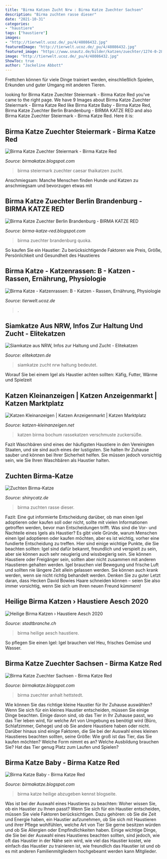 ```yaml
---
title: "Birma Katzen Zucht Nrw : Birma Katze Zuechter Sachsen"
description: "Birma zuchten rasse dieser"
date: "2021-10-31"
categories:
- "haustiere"
tags: ["haustiere"]
images:
- "http://tierwelt.ucoz.de/_pu/4/48086432.jpg"
featuredImage: "http://tierwelt.ucoz.de/_pu/4/48086432.jpg"
featured_image: "https://www.snautz.de/bilder/katzen/zuechter/1274-0-280x280.jpg"
image: "http://tierwelt.ucoz.de/_pu/4/48086432.jpg"
ShowToc: true
author: "Jackeline Abbott"
---
```



Frettchen können für viele Dinge trainiert werden, einschließlich Spielen, Erkunden und guter Umgang mit anderen Tieren.

	

		
looking for Birma Katze Zuechter Steiermark - Birma Katze Red you've came to the right page. We have 9 Images about Birma Katze Zuechter Steiermark - Birma Katze Red like Birma Katze Baby - Birma Katze Red, Birma Katze Zuechter Berlin Brandenburg - BIRMA KATZE RED and also Birma Katze Zuechter Steiermark - Birma Katze Red. Here it is:
		
    
## Birma Katze Zuechter Steiermark - Birma Katze Red

<img loading=lazy src="https://www.caesarthai.at/images/h-wurf-sc5bd1a0f8f03ad-800.jpg" onerror="this.onerror=null;this.src='https://tse4.mm.bing.net/th?id=OIP.RQJ4B57kNNyqdVG1pURoEwHaFj&amp;pid=15.1';" alt="Birma Katze Zuechter Steiermark - Birma Katze Red">

_Source: birmakatze.blogspot.com_

>birma steiermark zuechter caesar thaikatzen zucht. 

	

Anschmiegsam: Manche Menschen finden Hunde und Katzen zu anschmiegsam und bevorzugen etwas mit

    
## Birma Katze Zuechter Berlin Brandenburg - BIRMA KATZE RED

<img loading=lazy src="https://www.deine-tierwelt.de/fotos/123456983_760x570.jpg" onerror="this.onerror=null;this.src='https://tse4.mm.bing.net/th?id=OIP.dPgnNN1Zp3DjKfiph4np4wHaFj&amp;pid=15.1';" alt="Birma Katze Zuechter Berlin Brandenburg - BIRMA KATZE RED">

_Source: birma-katze-red.blogspot.com_

>birma zuechter brandenburg quoka. 

	

So kaufen Sie ein Haustier: Zu berücksichtigende Faktoren wie Preis, Größe, Persönlichkeit und Gesundheit des Haustieres

    
## Birma Katze - Katzenrassen: B - Katzen - Rassen, Ernährung, Physiologie

<img loading=lazy src="http://tierwelt.ucoz.de/_pu/4/48086432.jpg" onerror="this.onerror=null;this.src='https://tse2.mm.bing.net/th?id=OIP.iMXrJ7zuDrCAQ4elLfADfAHaJn&amp;pid=15.1';" alt="Birma Katze - Katzenrassen: B - Katzen - Rassen, Ernährung, Physiologie">

_Source: tierwelt.ucoz.de_

>. 

	



    
## Siamkatze Aus NRW, Infos Zur Haltung Und Zucht - Elitekatzen

<img loading=lazy src="https://elitekatzen.de/wp-content/uploads/2018/06/Spion11.jpg" onerror="this.onerror=null;this.src='https://tse4.mm.bing.net/th?id=OIP._OTodA6sOoBxASxKA2i49gHaIF&amp;pid=15.1';" alt="Siamkatze aus NRW, Infos zur Haltung und Zucht - Elitekatzen">

_Source: elitekatzen.de_

>siamkatze zucht nrw haltung bedeutet. 

	

Worauf Sie bei einem Igel als Haustier achten sollten: Käfig, Futter, Wärme und Spielzeit

    
## Katzen Kleinanzeigen | Katzen Anzeigenmarkt | Katzen Marktplatz

<img loading=lazy src="https://www.katzen-kleinanzeigen.net/export/64818.jpg" onerror="this.onerror=null;this.src='https://tse1.mm.bing.net/th?id=OIP.jSw5VU7cPIxxMmjrwrj35QHaFj&amp;pid=15.1';" alt="Katzen Kleinanzeigen | Katzen Anzeigenmarkt | Katzen Marktplatz">

_Source: katzen-kleinanzeigen.net_

>katzen birma bochum rassekatzen verschmuste zuckersüße. 

	

Fazit
Waschbären sind eines der häufigsten Haustiere in den Vereinigten Staaten, und sie sind auch eines der lustigsten. Sie halten Ihr Zuhause sauber und können bei Ihrer Sicherheit helfen. Sie müssen jedoch vorsichtig sein, wie Sie Ihren Waschbären als Haustier halten.

    
## Zuchten Birma-Katze

<img loading=lazy src="https://data.shinycatz.de/img/2569-katze-rasse-birma-katzen/75-fell-bunter-punkt/1_light-kaetzchen--2.jpg" onerror="this.onerror=null;this.src='https://tse3.mm.bing.net/th?id=OIP.vxCp8HC38Ki4xI0UPrvrPAEsEQ&amp;pid=15.1';" alt="Zuchten Birma-Katze">

_Source: shinycatz.de_

>birma zuchten rasse dieser. 

	

Fazit: Eine gut informierte Entscheidung darüber, ob man einen Igel adoptieren oder kaufen soll oder nicht, sollte mit vielen Informationen getroffen werden, bevor man Entscheidungen trifft.
Was sind die Vor- und Nachteile eines Igels als Haustier? Es gibt viele Gründe, warum Menschen einen Igel adoptieren oder kaufen möchten, aber es ist wichtig, vorher eine fundierte Entscheidung zu treffen. Hier sind einige wichtige Punkte, die Sie beachten sollten: Igel sind dafür bekannt, freundlich und verspielt zu sein, aber sie können auch sehr neugierig und wissbegierig sein. Sie können Haustiere oder Freigänger sein, sollten aber nicht zusammen mit anderen Haustieren gehalten werden. Igel brauchen viel Bewegung und frische Luft und sollten nie längere Zeit allein gelassen werden. Sie können auch krank werden, wenn sie nicht richtig behandelt werden. Denken Sie zu guter Letzt daran, dass Hecken David Bowies Haare schneiden können – seien Sie also immer vorsichtig, wenn Sie sich um Ihren neuen Freund kümmern!

    
## Heilige Birma Katzen › Haustiere Aesch 2020

<img loading=lazy src="https://stadtbranche.ch/eintrag/4771-1.jpg" onerror="this.onerror=null;this.src='https://tse4.mm.bing.net/th?id=OIP.3dQ_2tL0mVm55nwcjHw3fwHaLG&amp;pid=15.1';" alt="Heilige Birma Katzen › Haustiere Aesch 2020">

_Source: stadtbranche.ch_

>birma heilige aesch haustiere. 

	

So pflegen Sie einen Igel: Igel brauchen viel Heu, frisches Gemüse und Wasser.

    
## Birma Katze Zuechter Sachsen - Birma Katze Red

<img loading=lazy src="https://www.snautz.de/bilder/katzen/zuechter/1274-0-280x280.jpg" onerror="this.onerror=null;this.src='https://tse3.mm.bing.net/th?id=OIP.x1kdcStRYGb6JI5m7Oi8pwAAAA&amp;pid=15.1';" alt="Birma Katze Zuechter Sachsen - Birma Katze Red">

_Source: birmakatze.blogspot.com_

>birma zuechter anhalt hettstedt. 

	

Wie können Sie das richtige kleine Haustier für Ihr Zuhause auswählen?
Wenn Sie sich für ein kleines Haustier entscheiden, müssen Sie einige Dinge beachten. Einige davon sind, ob das Tier in Ihr Zuhause passt, wo das Tier leben wird, für welche Art von Umgebung es benötigt wird (Büro, Schlafzimmer, Gehege) und ob Sie andere Haustiere haben oder nicht. Darüber hinaus sind einige Faktoren, die Sie bei der Auswahl eines kleinen Haustieres beachten sollten, seine Größe: Wie groß ist das Tier, das Sie kaufen möchten? Welche Form nimmt es an? Welche Ausbildung brauchen Sie? Hat das Tier genug Platz zum Laufen und Spielen?

    
## Birma Katze Baby - Birma Katze Red

<img loading=lazy src="https://lh6.googleusercontent.com/proxy/QYprml77jCmSdaQGhZkz2LlNyG05qRwH_2Ur23zIJJLTacUrEdG_xom8JJIU-g8udQ7f7sSYTJPucA7CUonv0CHQjjmR8QI1X5mEzjgBafXKlvmiSwNba_iSwGk0mlf5=w1200-h630-p-k-no-nu" onerror="this.onerror=null;this.src='https://tse2.mm.bing.net/th?id=OIP.1QRQuCcX6hJWRNYmVltkXAHaGq&amp;pid=15.1';" alt="Birma Katze Baby - Birma Katze Red">

_Source: birmakatze.blogspot.com_

>birma katze heilige abzugeben kennst blogseite. 

	

Was ist bei der Auswahl eines Haustieres zu beachten: Woher wissen Sie, ob ein Haustier zu Ihnen passt?
Wenn Sie sich für ein Haustier entscheiden, müssen Sie viele Faktoren berücksichtigen. Dazu gehören: ob Sie die Zeit und Energie haben, ein Haustier aufzunehmen, ob Sie sich mit Haustieren und ihrer Pflege wohlfühlen, welche Art von Tier Sie gerne besitzen würden und ob Sie Allergien oder Empfindlichkeiten haben. Einige wichtige Dinge, die Sie bei der Auswahl eines Haustieres beachten sollten, sind jedoch, wie oft das Haustier in der Nähe sein wird, wie viel das Haustier kostet, wie einfach das Haustier zu trainieren ist, wie freundlich das Haustier ist und ob es mit anderen Familienmitgliedern hochgebeamt werden kann Mitglieder.

